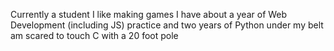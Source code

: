 <!---
Liam-Moore-MD/Liam-Moore-MD is a ✨ special ✨ repository because its `README.md` (this file) appears on your GitHub profile.
You can click the Preview link to take a look at your changes.
--->
Currently a student
I like making games
I have about a year of Web Development (including JS) practice and two years of Python under my belt
am scared to touch C with a 20 foot pole

